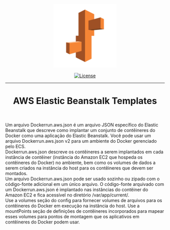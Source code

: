 <p align="center">
  <a href="https://docs.aws.amazon.com/pt_br/elastic-beanstalk/index.html" rel="aws-elastic-beanstalk">
 <img width=200px height=200px src="beanstalk_logo.png" alt="Project logo"></a>
</p>
<div align="center">

[![License](https://img.shields.io/badge/license-MIT-blue.svg)](/LICENSE)

</div>

---

<div align="center"> 
    <h1>AWS Elastic Beanstalk Templates</h1>
</div>

<br>

Um arquivo Dockerrun.aws.json é um arquivo JSON específico do Elastic Beanstalk que descreve como implantar um conjunto de contêineres do Docker como uma aplicação do Elastic Beanstalk. Você pode usar um arquivo Dockerrun.aws.json v2 para um ambiente do Docker gerenciado pelo ECS. <br>
Dockerrun.aws.json descreve os contêineres a serem implantados em cada instância de contêiner (instância do Amazon EC2 que hospeda os contêineres do Docker) no ambiente, bem como os volumes de dados a serem criados na instância do host para os contêineres que devem ser montados.<br>
Um arquivo Dockerrun.aws.json pode ser usado sozinho ou zipado com o código-fonte adicional em um único arquivo. O código-fonte arquivado com um Dockerrun.aws.json é implantado nas instâncias do contêiner do Amazon EC2 e fica acessível no diretório /var/app/current/. <br>
Use a volumes seção do config para fornecer volumes de arquivos para os contêineres do Docker em execução na instância do host. Use a mountPoints seção de definições de contêineres incorporados para mapear esses volumes para pontos de montagem que os aplicativos em contêineres do Docker podem usar.
